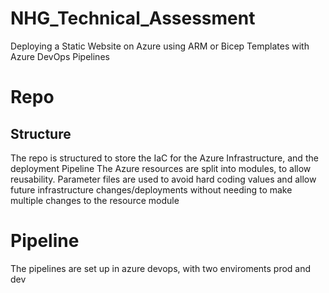 # NHG_Technical_Assessment
Deploying a Static Website on Azure using ARM or Bicep Templates with Azure DevOps Pipelines

# Repo
## Structure
The repo is structured to store the IaC for the Azure Infrastructure, and the deployment Pipeline
The Azure resources are split into modules, to allow reusability. Parameter files are used to avoid hard coding values and allow future infrastructure changes/deployments without needing to make multiple changes to the resource module
# Pipeline
The pipelines are set up in azure devops, with two enviroments prod and dev
